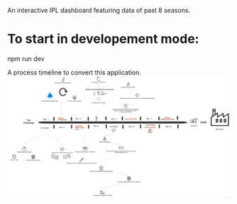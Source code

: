 An interactive IPL dashboard featuring data of past 8 seasons.

# To start in developement mode:
npm run dev

A process timeline to convert this application.
![Screenshot](screenshot.png)

